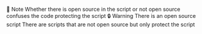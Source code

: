 🤨 Note
Whether there is open source in the script or not open source confuses the code protecting the script 
🔒 Warning 
There is an open source script 
There are scripts that are not open source but only protect the script 
